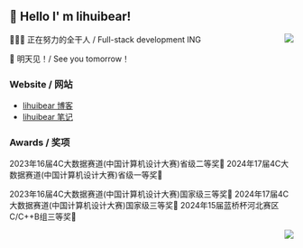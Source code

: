 ##  👋 Hello I' m lihuibear!

<img align="right" src="https://github-readme-stats.vercel.app/api?username=lihuibear&show_icons=true&icon_color=CE1D2D&text_color=718096&bg_color=ffffff&locale=cn&hide=contribs" />

👨🏻‍💻 正在努力的全干人 / Full-stack development ING

📝 明天见！/ See you tomorrow！

### Website / 网站

- [lihuibear 博客](https://blog.lihuibear.cn)
- [lihuibear 笔记](https://lihuibear.cn)

### Awards / 奖项
2023年16届4C大数据赛道(中国计算机设计大赛)省级二等奖🥈
2024年17届4C大数据赛道(中国计算机设计大赛)省级一等奖🥇

2023年16届4C大数据赛道(中国计算机设计大赛)国家级三等奖🥉
2024年17届4C大数据赛道(中国计算机设计大赛)国家级三等奖🥉
2024年15届蓝桥杯河北赛区C/C++B组三等奖🥉


<img align="right" src="https://github-readme-stats.vercel.app/api/top-langs/?username=lihuibear&hide_title=true&hide_border=true&layout=compact&theme=graywhite&locale=cn" />
